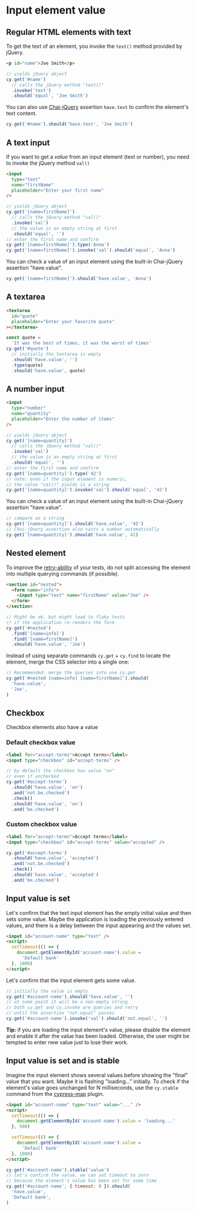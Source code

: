 # Input element value

## Regular HTML elements with text

To get the text of an element, you invoke the `text()` method provided by jQuery.

<!-- fiddle Element text -->

```html
<p id="name">Joe Smith</p>
```

```js
// yields jQuery object
cy.get('#name')
  // calls the jQuery method "text()"
  .invoke('text')
  .should('equal', 'Joe Smith')
```

You can also use [Chai-jQuery](https://www.chaijs.com/plugins/chai-jquery/) assertion `have.text` to confirm the element's text content.

```js
cy.get('#name').should('have.text', 'Joe Smith')
```

<!-- fiddle-end -->

## A text input

If you want to get a _value_ from an input element (text or number), you need to invoke the jQuery method `val()`

<!-- fiddle A text input element value -->

```html
<input
  type="text"
  name="firstName"
  placeholder="Enter your first name"
/>
```

```js
// yields jQuery object
cy.get('[name=firstName]')
  // calls the jQuery method "val()"
  .invoke('val')
  // the value is an empty string at first
  .should('equal', '')
// enter the first name and confirm
cy.get('[name=firstName]').type('Anna')
cy.get('[name=firstName]').invoke('val').should('equal', 'Anna')
```

You can check a value of an input element using the built-in Chai-jQuery assertion "have.value".

```js
cy.get('[name=firstName]').should('have.value', 'Anna')
```

<!-- fiddle-end -->

## A textarea

<!-- fiddle Checking textarea value -->

```html
<textarea
  id="quote"
  placeholder="Enter your favorite quote"
></textarea>
```

```js
const quote =
  'It was the best of times, it was the worst of times'
cy.get('#quote')
  // initially the textarea is empty
  .should('have.value', '')
  .type(quote)
  .should('have.value', quote)
```

<!-- fiddle-end -->

## A number input

<!-- fiddle A number input element value -->

```html
<input
  type="number"
  name="quantity"
  placeholder="Enter the number of items"
/>
```

```js
// yields jQuery object
cy.get('[name=quantity]')
  // calls the jQuery method "val()"
  .invoke('val')
  // the value is an empty string at first
  .should('equal', '')
// enter the first name and confirm
cy.get('[name=quantity]').type('42')
// note: even if the input element is numeric,
// the value "val()" yields is a string
cy.get('[name=quantity]').invoke('val').should('equal', '42')
```

You can check a value of an input element using the built-in Chai-jQuery assertion "have.value".

```js
// compare as a string
cy.get('[name=quantity]').should('have.value', '42')
// Chai-jQuery assertion also casts a number automatically
cy.get('[name=quantity]').should('have.value', 42)
```

<!-- fiddle-end -->

## Nested element

To improve the [retry-ability](https://on.cypress.io/retry-ability) of your tests, do not split accessing the element into multiple querying commands (if possible).

<!-- fiddle Nested element -->

```html
<section id="nested">
  <form name="info">
    <input type="text" name="firstName" value="Joe" />
  </form>
</section>
```

```js
// Might be ok, but might lead to flaky tests
// if the application re-renders the form
cy.get('#nested')
  .find('[name=info]')
  .find('[name=firstName]')
  .should('have.value', 'Joe')
```

Instead of using separate commands `cy.get` + `cy.find` to locate the element, merge the CSS selector into a single one:

```js
// Recommended: merge the queries into one cy.get
cy.get('#nested [name=info] [name=firstName]').should(
  'have.value',
  'Joe',
)
```

<!-- fiddle-end -->

## Checkbox

Checkbox elements also have a value

### Default checkbox value

<!-- fiddle Default checkbox value -->

```html
<label for="accept-terms">Accept terms</label>
<input type="checkbox" id="accept-terms" />
```

```js
// by default the checkbox has value "on"
// even if unchecked
cy.get('#accept-terms')
  .should('have.value', 'on')
  .and('not.be.checked')
  .check()
  .should('have.value', 'on')
  .and('be.checked')
```

<!-- fiddle-end -->

### Custom checkbox value

<!-- fiddle Custom checkbox value -->

```html
<label for="accept-terms">Accept terms</label>
<input type="checkbox" id="accept-terms" value="accepted" />
```

```js
cy.get('#accept-terms')
  .should('have.value', 'accepted')
  .and('not.be.checked')
  .check()
  .should('have.value', 'accepted')
  .and('be.checked')
```

<!-- fiddle-end -->

## Input value is set

Let's confirm that the text input element has the empty initial value and then sets some value. Maybe the application is loading the previously entered values, and there is a delay between the input appearing and the values set.

<!-- fiddle Input value is set after a delay -->

```html hide
<input id="account-name" type="text" />
<script>
  setTimeout(() => {
    document.getElementById('account-name').value =
      'Default bank'
  }, 1000)
</script>
```

Let's confirm that the input element gets some value.

```js
// initially the value is empty
cy.get('#account-name').should('have.value', '')
// at some point it will be a non-empty string
// both cy.get and cy.invoke are queries and retry
// until the assertion "not.equal" passes
cy.get('#account-name').invoke('val').should('not.equal', '')
```

**Tip:** if you are loading the input element's value, please disable the element and enable it after the value has been loaded. Otherwise, the user might be tempted to enter new value just to lose their work.

<!-- fiddle-end -->

## Input value is set and is stable

Imagine the input element shows several values before showing the "final" value that you want. Maybe it is flashing "loading..." initially. To check if the element's value goes unchanged for N milliseconds, use the `cy.stable` command from the [cypress-map](https://github.com/bahmutov/cypress-map) plugin.

<!-- fiddle Input value is set and is stable -->

```html hide
<input id="account-name" type="text" value="..." />
<script>
  setTimeout(() => {
    document.getElementById('account-name').value = 'loading...'
  }, 500)

  setTimeout(() => {
    document.getElementById('account-name').value =
      'Default bank'
  }, 1000)
</script>
```

```js
cy.get('#account-name').stable('value')
// let's confirm the value, we can set timeout to zero
// because the element's value has been set for some time
cy.get('#account-name', { timeout: 0 }).should(
  'have.value',
  'Default bank',
)
```

<!-- fiddle-end -->
